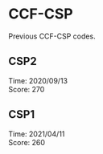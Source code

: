 # CCF-CSP
Previous CCF-CSP codes.

## CSP2
Time: 2020/09/13  
Score: 270
## CSP1
Time: 2021/04/11  
Score: 260
